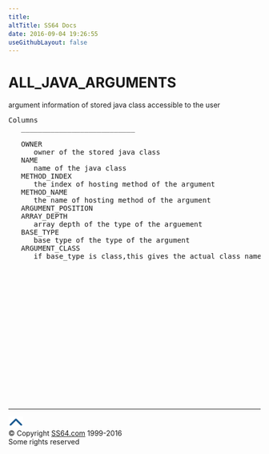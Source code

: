 ```yaml
---
title:
altTitle: SS64 Docs
date: 2016-09-04 19:26:55
useGithubLayout: false
---
```

<!-- #BeginLibraryItem "/Library/head_orad.lbi" --><!-- #EndLibraryItem --><h1>ALL_JAVA_ARGUMENTS </h1><p> argument information of stored java class accessible to the user </p> 
 
<pre>Columns
   ___________________________
 
   OWNER
      owner of the stored java class
   NAME
      name of the java class
   METHOD_INDEX
      the index of hosting method of the argument 
   METHOD_NAME
      the name of hosting method of the argument
   ARGUMENT_POSITION
   ARRAY_DEPTH
      array depth of the type of the arguement
   BASE_TYPE
      base type of the type of the argument
   ARGUMENT_CLASS
      if base_type is class,this gives the actual class name of the argument

</pre><!-- #BeginLibraryItem "/Library/foot_orad.lbi" --><p>
<!-- oracle-footer -->
<ins class="adsbygoogle" style="display:inline-block;width:300px;height:250px" data-ad-client="ca-pub-6140977852749469" data-ad-slot="4275490898"></ins>
<script>
(adsbygoogle = window.adsbygoogle || []).push({});
</script></p>
<hr>
<div id="bl" class="footer"><a href="ALL_JAVA_ARGUMENTS.html#"><img src="../images/top.png" width="30" height="22" alt="Back to the Top"></a></div>
<div id="br" class="footer, tagline">© Copyright <a href="http://ss64.com/">SS64.com</a> 1999-2016<br>
Some rights reserved</div>
<!-- #EndLibraryItem -->

